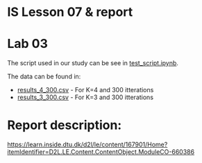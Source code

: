 # IS Lesson 07 & report

# Lab 03

The script used in our study can be see in [test_script.ipynb](test_script.ipynb).

The data can be found in:
 * [results_4_300.csv](results_4_300.csv) - For K=4 and 300 itterations
 * [results_3_300.csv](results_3_300.csv) - For K=3 and 300 itterations

# Report description:
https://learn.inside.dtu.dk/d2l/le/content/167901/Home?itemIdentifier=D2L.LE.Content.ContentObject.ModuleCO-660386
